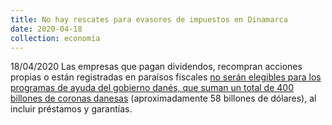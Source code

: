 ```yaml
---
title: No hay rescates para evasores de impuestos en Dinamarca
date: 2020-04-18
collection: economía
---
```


18/04/2020 Las empresas que pagan dividendos, recompran acciones propias o están registradas en paraísos fiscales [no serán elegibles para los programas de ayuda del gobierno danés, que suman un total de 400 billones de coronas danesas](https://www.bloomberg.com/news/articles/2020-04-18/denmark-extends-business-aid-to-increase-spending-by-15-billion) (aproximadamente 58 billones de dólares), al incluir préstamos y garantías.

